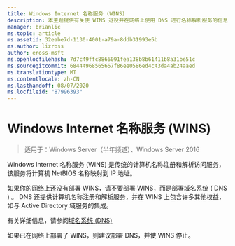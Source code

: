 ```yaml
---
title: Windows Internet 名称服务 (WINS)
description: 本主题提供有关使 WINS 退役并在网络上使用 DNS 进行名称解析服务的信息。
manager: brianlic
ms.topic: article
ms.assetid: 32eabe7d-1130-4001-a79a-8ddb31993e5b
ms.author: lizross
author: eross-msft
ms.openlocfilehash: 7d7c49ffc8866091fea138b8b61411b8a31be51c
ms.sourcegitcommit: 68444968565667f86ee0586ed4c43da4ab24aaed
ms.translationtype: MT
ms.contentlocale: zh-CN
ms.lasthandoff: 08/07/2020
ms.locfileid: "87996393"
---
```

#  <a name="windows-internet-name-service-wins"></a>Windows Internet 名称服务 (WINS)

>适用于：Windows Server（半年频道）、Windows Server 2016

Windows Internet 名称服务 (WINS) 是传统的计算机名称注册和解析访问服务，该服务将计算机 NetBIOS 名称映射到 IP 地址。

如果你的网络上还没有部署 WINS，请不要部署 WINS，而是部署域名系统 \( DNS \) 。 DNS 还提供计算机名称注册和解析服务，并在 WINS 上包含许多其他权益，如与 Active Directory 域服务的集成。

有关详细信息，请参阅[域名系统 (DNS) ](../../dns/dns-top.md)

如果已在网络上部署了 WINS，则建议部署 DNS，并使 WINS 停止。